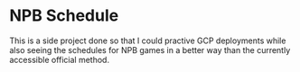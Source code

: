 # NPB Schedule

This is a side project done so that I could practive GCP deployments while also seeing the schedules for NPB games in a better way than the currently accessible official method.
